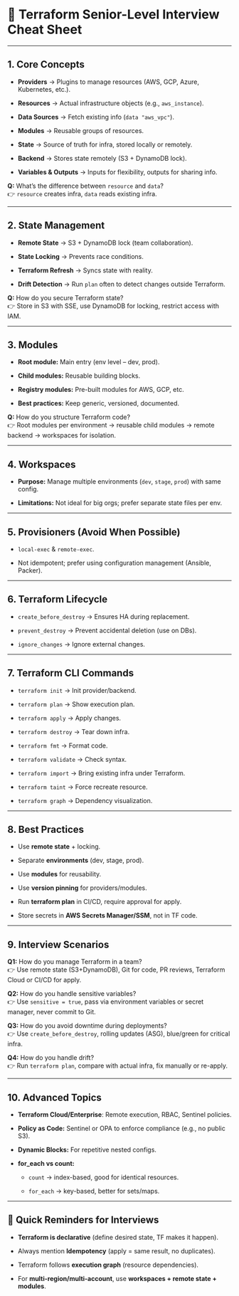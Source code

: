 # 🚀 Terraform Senior-Level Interview Cheat Sheet

---

## 1. **Core Concepts**

- **Providers** → Plugins to manage resources (AWS, GCP, Azure, Kubernetes, etc.).
    
- **Resources** → Actual infrastructure objects (e.g., `aws_instance`).
    
- **Data Sources** → Fetch existing info (`data "aws_vpc"`).
    
- **Modules** → Reusable groups of resources.
    
- **State** → Source of truth for infra, stored locally or remotely.
    
- **Backend** → Stores state remotely (S3 + DynamoDB lock).
    
- **Variables & Outputs** → Inputs for flexibility, outputs for sharing info.
    

**Q:** What’s the difference between `resource` and `data`?  
👉 `resource` creates infra, `data` reads existing infra.

---

## 2. **State Management**

- **Remote State** → S3 + DynamoDB lock (team collaboration).
    
- **State Locking** → Prevents race conditions.
    
- **Terraform Refresh** → Syncs state with reality.
    
- **Drift Detection** → Run `plan` often to detect changes outside Terraform.
    

**Q:** How do you secure Terraform state?  
👉 Store in S3 with SSE, use DynamoDB for locking, restrict access with IAM.

---

## 3. **Modules**

- **Root module:** Main entry (env level – dev, prod).
    
- **Child modules:** Reusable building blocks.
    
- **Registry modules:** Pre-built modules for AWS, GCP, etc.
    
- **Best practices:** Keep generic, versioned, documented.
    

**Q:** How do you structure Terraform code?  
👉 Root modules per environment → reusable child modules → remote backend → workspaces for isolation.

---

## 4. **Workspaces**

- **Purpose:** Manage multiple environments (`dev`, `stage`, `prod`) with same config.
    
- **Limitations:** Not ideal for big orgs; prefer separate state files per env.
    

---

## 5. **Provisioners (Avoid When Possible)**

- `local-exec` & `remote-exec`.
    
- Not idempotent; prefer using configuration management (Ansible, Packer).
    

---

## 6. **Terraform Lifecycle**

- `create_before_destroy` → Ensures HA during replacement.
    
- `prevent_destroy` → Prevent accidental deletion (use on DBs).
    
- `ignore_changes` → Ignore external changes.
    

---

## 7. **Terraform CLI Commands**

- `terraform init` → Init provider/backend.
    
- `terraform plan` → Show execution plan.
    
- `terraform apply` → Apply changes.
    
- `terraform destroy` → Tear down infra.
    
- `terraform fmt` → Format code.
    
- `terraform validate` → Check syntax.
    
- `terraform import` → Bring existing infra under Terraform.
    
- `terraform taint` → Force recreate resource.
    
- `terraform graph` → Dependency visualization.
    

---

## 8. **Best Practices**

- Use **remote state** + locking.
    
- Separate **environments** (dev, stage, prod).
    
- Use **modules** for reusability.
    
- Use **version pinning** for providers/modules.
    
- Run **terraform plan** in CI/CD, require approval for apply.
    
- Store secrets in **AWS Secrets Manager/SSM**, not in TF code.
    

---

## 9. **Interview Scenarios**

**Q1:** How do you manage Terraform in a team?  
👉 Use remote state (S3+DynamoDB), Git for code, PR reviews, Terraform Cloud or CI/CD for apply.

**Q2:** How do you handle sensitive variables?  
👉 Use `sensitive = true`, pass via environment variables or secret manager, never commit to Git.

**Q3:** How do you avoid downtime during deployments?  
👉 Use `create_before_destroy`, rolling updates (ASG), blue/green for critical infra.

**Q4:** How do you handle drift?  
👉 Run `terraform plan`, compare with actual infra, fix manually or re-apply.

---

## 10. **Advanced Topics**

- **Terraform Cloud/Enterprise**: Remote execution, RBAC, Sentinel policies.
    
- **Policy as Code:** Sentinel or OPA to enforce compliance (e.g., no public S3).
    
- **Dynamic Blocks:** For repetitive nested configs.
    
- **for_each vs count:**
    
    - `count` → index-based, good for identical resources.
        
    - `for_each` → key-based, better for sets/maps.
        

---

## 🔑 Quick Reminders for Interviews

- **Terraform is declarative** (define desired state, TF makes it happen).
    
- Always mention **Idempotency** (apply = same result, no duplicates).
    
- Terraform follows **execution graph** (resource dependencies).
    
- For **multi-region/multi-account**, use **workspaces + remote state + modules**.